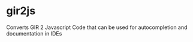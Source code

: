 # gir2js
Converts GIR 2 Javascript Code that can be used for autocompletion and documentation in IDEs
